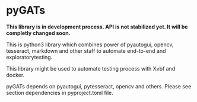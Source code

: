 # pyGATs

**This library is in development process. API is not stabilized yet. It will
be completly changed soon.**


This is python3 library which combines power of pyautogui, opencv, tesseract, 
markdown and other staff to automate end-to-end and exploratorytesting.

This library might be used to automate testing process with Xvbf and docker.

pyGATs depends on pyautogui, pytesseract, opencv and others. Please see section
dependencies in pyproject.toml file.
